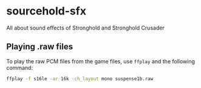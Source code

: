 # sourcehold-sfx
All about sound effects of Stronghold and Stronghold Crusader

## Playing .raw files
To play the raw PCM files from the game files, use `ffplay` and the following command:
```bash
ffplay -f s16le -ar 16k -ch_layout mono suspense1b.raw
```
